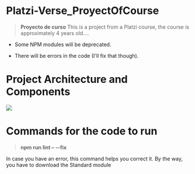 # Platzi-Verse_ProyectOfCourse
> **Proyecto de curso**
This is a project from a Platzi course, the course is approximately 4 years old....

- Some NPM modules will be deprecated.

- There will be errors in the code (I'll fix that though).

# Project Architecture and Components
![](https://i.imgur.com/SeEckP4.jpg)

# Commands for the code to run
> **npm run lint – --fix**

In case you have an error, this command helps you correct it. By the way, you have to download the Standard module
